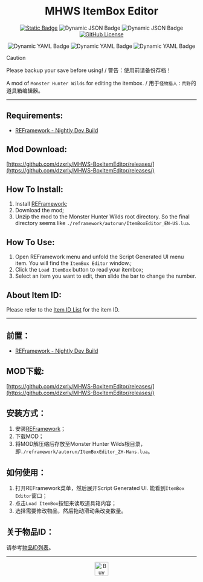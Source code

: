 <div align="center">

# MHWS ItemBox Editor

</div>

<div align="center">

[![Static Badge](https://img.shields.io/badge/Nexusmods-Item%20Box%20Editor-%23d28934?style=for-the-badge)](https://www.nexusmods.com/monsterhunterwilds/mods/102) ![Dynamic JSON Badge](https://img.shields.io/badge/dynamic/json?url=https%3A%2F%2Fraw.githubusercontent.com%2Fdzxrly%2FMHWS-BoxItemEditor%2Fmain%2Fversion.json&query=%24.version&style=for-the-badge&label=VERSION) ![Dynamic JSON Badge](https://img.shields.io/badge/dynamic/json?url=https%3A%2F%2Fraw.githubusercontent.com%2Fdzxrly%2FMHWS-BoxItemEditor%2Frefs%2Fheads%2Fmain%2Fversion.json&query=%24.max&style=for-the-badge&label=Supported%20Game%20Version%20(MAX)&color=FF5733) [![GitHub License](https://img.shields.io/github/license/dzxrly/MHWS-BoxItemEditor?style=for-the-badge)](https://github.com/dzxrly/MHWS-BoxItemEditor/blob/main/LICENSE)

![Dynamic YAML Badge](https://img.shields.io/badge/dynamic/yaml?url=https%3A%2F%2Fraw.githubusercontent.com%2Fdzxrly%2FMHWS-BoxItemEditor%2Frefs%2Fheads%2Fmain%2Fmod_info.yaml&query=%24.total_download_count&style=for-the-badge&label=total%20downloads&color=A8DADC) ![Dynamic YAML Badge](https://img.shields.io/badge/dynamic/yaml?url=https%3A%2F%2Fraw.githubusercontent.com%2Fdzxrly%2FMHWS-BoxItemEditor%2Frefs%2Fheads%2Fmain%2Fmod_info.yaml&query=%24.unique_download_count&style=for-the-badge&label=unique%20downloads&color=BCE784) ![Dynamic YAML Badge](https://img.shields.io/badge/dynamic/yaml?url=https%3A%2F%2Fraw.githubusercontent.com%2Fdzxrly%2FMHWS-BoxItemEditor%2Frefs%2Fheads%2Fmain%2Fmod_info.yaml&query=%24.views_count&style=for-the-badge&label=views%20count&color=F0E6EF)

</div>

> [!CAUTION]
> Please backup your save before using! / 警告：使用前请备份存档！

A mod of `Monster Hunter Wilds` for editing the itembox. / 用于`怪物猎人：荒野`的道具箱编辑器。

---

## Requirements:
- [REFramework - Nightly Dev Build](https://github.com/praydog/REFramework-nightly/releases)

## Mod Download:

[https://github.com/dzxrly/MHWS-BoxItemEditor/releases/](https://github.com/dzxrly/MHWS-BoxItemEditor/releases/)

## How To Install:

1. Install [REFramework](https://www.nexusmods.com/monsterhunterwilds/mods/93);
2. Download the mod;
3. Unzip the mod to the Monster Hunter Wilds root directory. So the final directory seems like
   `./reframework/autorun/ItemBoxEditor_EN-US.lua`.

## How To Use:
1. Open REFramework menu and unfold the Script Generated UI menu item. You will find the `ItemBox Editor` window.;
2. Click the `Load ItemBox` button to read your itembox; 
3. Select an item you want to edit, then slide the bar to change the number.

## About Item ID:

Please refer to the [Item ID List](./reframework/Items_EN-US.txt) for the item ID.

---

## 前置：
- [REFramework - Nightly Dev Build](https://github.com/praydog/REFramework-nightly/releases)

## MOD下载:

[https://github.com/dzxrly/MHWS-BoxItemEditor/releases/](https://github.com/dzxrly/MHWS-BoxItemEditor/releases/)

## 安装方式：

1. 安装[REFramework](https://www.nexusmods.com/monsterhunterwilds/mods/93)；
2. 下载MOD；
3. 将MOD解压缩后存放至Monster Hunter Wilds根目录，即`./reframework/autorun/ItemBoxEditor_ZH-Hans.lua`。

## 如何使用：
1. 打开REFramework菜单，然后展开Script Generated UI. 能看到`ItemBox Editor`窗口；
2. 点击`Load ItemBox`按钮来读取道具箱内容；
3. 选择需要修改物品，然后拖动滑动条改变数量。 

## 关于物品ID：

请参考[物品ID列表](./reframework/Items_ZH-Hans.txt)。

---

<div align="center">

<a href='https://ko-fi.com/F1F0PZH7X' target='_blank'><img height='36' style='border:0px;height:36px;' src='https://storage.ko-fi.com/cdn/kofi2.png?v=6' border='0' alt='Buy Me a Coffee at ko-fi.com' /></a>

</div>
